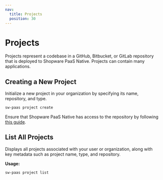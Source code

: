 ```yaml
---
nav:
  title: Projects
  position: 30
---
```


# Projects

Projects represent a codebase in a GitHub, Bitbucket, or GitLab repository that is deployed to Shopware PaaS Native. Projects can contain many applications.

## Creating a New Project

Initialize a new project in your organization by specifying its name, repository, and type.

```sh
sw-paas project create
```

Ensure that Shopware PaaS Native has access to the repository by following [this guide](../guides/setting-up-repository-access.md).

## List All Projects

Displays all projects associated with your user or organization, along with key metadata such as project name, type, and repository.

**Usage:**

```sh
sw-paas project list
```

